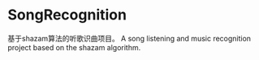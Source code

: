 # SongRecognition
基于shazam算法的听歌识曲项目。
A song listening and music recognition project based on the shazam algorithm.
